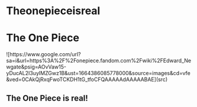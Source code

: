 # Theonepieceisreal
<h1>The One Piece  </h1>
![https://www.google.com/url?sa=i&url=https%3A%2F%2Fonepiece.fandom.com%2Fwiki%2FEdward_Newgate&psig=AOvVaw15-yDucAL2I3uyIMZGwz1B&ust=1664386085778000&source=images&cd=vfe&ved=0CAkQjRxqFwoTCKDH1tG_tfoCFQAAAAAdAAAAABAE](src)
<h2>The One Piece is real!</h2>

